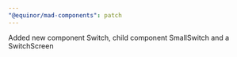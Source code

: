 ```yaml
---
"@equinor/mad-components": patch
---
```


Added new component Switch, child component SmallSwitch and a SwitchScreen
